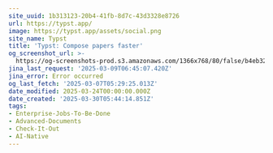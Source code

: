 ```yaml
---
site_uuid: 1b313123-20b4-41fb-8d7c-43d3328e8726
url: https://typst.app/
image: https://typst.app/assets/social.png
site_name: Typst
title: 'Typst: Compose papers faster'
og_screenshot_url: >-
  https://og-screenshots-prod.s3.amazonaws.com/1366x768/80/false/b4eb32a12a8431289a59018653ee81ef7a45bdf19dc1d787813af90dfb345ba9.jpeg
jina_last_request: '2025-03-09T06:45:07.420Z'
jina_error: Error occurred
og_last_fetch: '2025-03-07T05:29:25.013Z'
date_modified: 2025-03-24T00:00:00.000Z
date_created: '2025-03-30T05:44:14.851Z'
tags:
- Enterprise-Jobs-To-Be-Done
- Advanced-Documents
- Check-It-Out
- AI-Native
---
```










